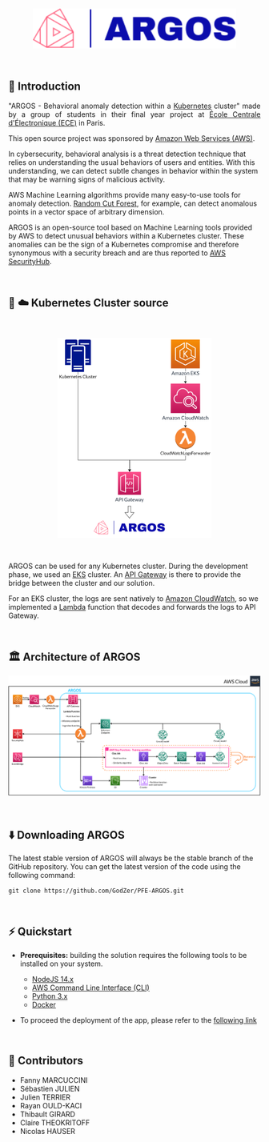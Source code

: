</br>

<p align="center">
  <img height="80px" src="docs/img/logo.svg" alt="argos_logo">
</p>

</br>


## 📕 Introduction

<p align="justify">
  "ARGOS - Behavioral anomaly detection within a <a href="https://kubernetes.io">Kubernetes</a> cluster" made by a group of students in their final year project at <a href="https://www.ece.fr/">École Centrale d'Électronique (ECE)</a> in Paris.
  
  This open source project was sponsored by <a href="https://aws.amazon.com/">Amazon Web Services (AWS)</a>.
  
  In cybersecurity, behavioral analysis is a threat detection technique that relies on understanding the usual behaviors of users and entities. With this understanding, we can detect subtle changes in behavior within the system that may be warning signs of malicious activity.

  AWS Machine Learning algorithms provide many easy-to-use tools for anomaly detection. <a href="https://docs.aws.amazon.com/sagemaker/latest/dg/randomcutforest.html">Random Cut Forest</a>, for example, can detect anomalous points in a vector space of arbitrary dimension.
  
  ARGOS is an open-source tool based on Machine Learning tools provided by AWS to detect unusual behaviors within a Kubernetes cluster. These anomalies can be the sign of a Kubernetes compromise and therefore synonymous with a security breach and are thus reported to <a href="https://aws.amazon.com/security-hub/">AWS SecurityHub</a>.

</p>
</br>

## 🏢 ☁️ Kubernetes Cluster source


</br>
<p align="center">
  <img height="400px" src="docs/img/cluster.svg" alt="cluster">
</p>

</br>

ARGOS can be used for any Kubernetes cluster. During the development phase, we used an <a href="https://aws.amazon.com/eks/">EKS</a> cluster. An <a href="https://aws.amazon.com/api-gateway/">API Gateway</a> is there to provide the bridge between the cluster and our solution.

For an EKS cluster, the logs are sent natively to <a href="https://aws.amazon.com/cloudwatch/">Amazon CloudWatch</a>, so we implemented a <a href="https://aws.amazon.com/lambda/">Lambda</a> function that decodes and forwards the logs to API Gateway.

</br>



## 🏛️ Architecture of ARGOS


<p align="center">
  <img src="docs/img/architecture.svg" alt="architecture">
</p>

</br>

## ⬇️ Downloading ARGOS


The latest stable version of ARGOS will always be the stable branch of the GitHub repository. You can get the latest version of the code using the following command:

```shell
git clone https://github.com/GodZer/PFE-ARGOS.git
```

</br>

## ⚡️ Quickstart


* **Prerequisites:** building the solution requires the following tools to be installed on your system.
  * [NodeJS 14.x](https://nodejs.org/en/download/)
  * [AWS Command Line Interface (CLI)](https://aws.amazon.com/cli/)
  * [Python 3.x](https://www.python.org/downloads/)
  * [Docker](https://docs.docker.com/get-docker/)

* To proceed the deployment of the app, please refer to the [following link](https://github.com/GodZer/PFE-ARGOS/blob/main/App/README.md)

</br>

## 👥 Contributors


<p align="justify">

  
  * Fanny MARCUCCINI
  * Sébastien JULIEN
  * Julien TERRIER
  * Rayan OULD-KACI
  * Thibault GIRARD
  * Claire THEOKRITOFF
  * Nicolas HAUSER

</p>
